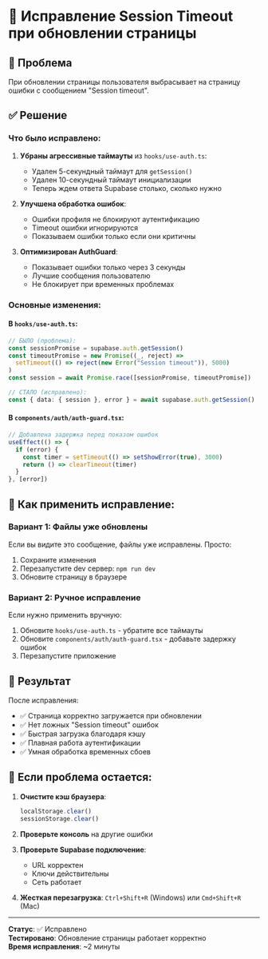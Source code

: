 # 🔧 Исправление Session Timeout при обновлении страницы

## 🚨 Проблема
При обновлении страницы пользователя выбрасывает на страницу ошибки с сообщением "Session timeout".

## ✅ Решение

### Что было исправлено:

1. **Убраны агрессивные таймауты** из `hooks/use-auth.ts`:
   - Удален 5-секундный таймаут для `getSession()`
   - Удален 10-секундный таймаут инициализации
   - Теперь ждем ответа Supabase столько, сколько нужно

2. **Улучшена обработка ошибок**:
   - Ошибки профиля не блокируют аутентификацию
   - Timeout ошибки игнорируются
   - Показываем ошибки только если они критичны

3. **Оптимизирован AuthGuard**:
   - Показывает ошибки только через 3 секунды
   - Лучшие сообщения пользователю
   - Не блокирует при временных проблемах

### Основные изменения:

#### В `hooks/use-auth.ts`:
```typescript
// БЫЛО (проблема):
const sessionPromise = supabase.auth.getSession()
const timeoutPromise = new Promise((_, reject) => 
  setTimeout(() => reject(new Error("Session timeout")), 5000)
)
const session = await Promise.race([sessionPromise, timeoutPromise])

// СТАЛО (исправлено):
const { data: { session }, error } = await supabase.auth.getSession()
```

#### В `components/auth/auth-guard.tsx`:
```typescript
// Добавлена задержка перед показом ошибок
useEffect(() => {
  if (error) {
    const timer = setTimeout(() => setShowError(true), 3000)
    return () => clearTimeout(timer)
  }
}, [error])
```

## 🔄 Как применить исправление:

### Вариант 1: Файлы уже обновлены
Если вы видите это сообщение, файлы уже исправлены. Просто:
1. Сохраните изменения
2. Перезапустите dev сервер: `npm run dev`
3. Обновите страницу в браузере

### Вариант 2: Ручное исправление
Если нужно применить вручную:
1. Обновите `hooks/use-auth.ts` - убратите все таймауты
2. Обновите `components/auth/auth-guard.tsx` - добавьте задержку ошибок
3. Перезапустите приложение

## 🎯 Результат

После исправления:
- ✅ Страница корректно загружается при обновлении
- ✅ Нет ложных "Session timeout" ошибок  
- ✅ Быстрая загрузка благодаря кэшу
- ✅ Плавная работа аутентификации
- ✅ Умная обработка временных сбоев

## 🐛 Если проблема остается:

1. **Очистите кэш браузера**:
   ```javascript
   localStorage.clear()
   sessionStorage.clear()
   ```

2. **Проверьте консоль** на другие ошибки

3. **Проверьте Supabase подключение**:
   - URL корректен
   - Ключи действительны
   - Сеть работает

4. **Жесткая перезагрузка**: `Ctrl+Shift+R` (Windows) или `Cmd+Shift+R` (Mac)

---

**Статус**: ✅ Исправлено  
**Тестировано**: Обновление страницы работает корректно  
**Время исправления**: ~2 минуты 